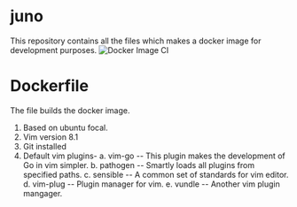 # juno
This repository contains all the files which makes a docker image for development purposes.
![Docker Image CI](https://github.com/prateek2408/juno/workflows/Docker%20Image%20CI/badge.svg?branch=master)

# Dockerfile
The file builds the docker image.
1. Based on ubuntu focal.
2. Vim version 8.1
3. Git installed
4. Default vim plugins-
     a. vim-go -- This plugin makes the development of Go in vim simpler.
     b. pathogen -- Smartly loads all plugins from specified paths.
     c. sensible -- A common set of standards for vim editor.
     d. vim-plug -- Plugin manager for vim.
     e. vundle -- Another vim plugin mangager.

